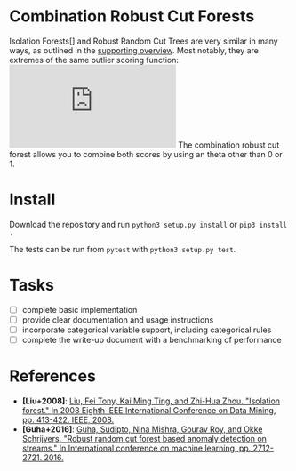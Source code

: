 # Combination Robust Cut Forests
Isolation Forests[] and Robust Random Cut Trees are very similar in many ways, 
as outlined in the [supporting overview](overview.pdf). Most notably, they are extremes
of the same outlier scoring function: 
![equation](https://latex.codecogs.com/gif.latex?%5Ctext%7BFor%20%7D%20%5Ctheta%20%5Cin%20%5B0%2C1%5D%20%5Ctext%7B%20let%20%7D%20%5Cmathrm%7Bscore%7D%28x%29%20%3D%20%5Ctheta%20%5Cmathrm%7Bdepth%7D%28x%29%20&plus;%20%281-%5Ctheta%29%5Cmathrm%7Bdisp%7D%28x%29)
The combination robust cut forest allows you to combine both scores by using an theta other than 0 or 1. 

# Install
Download the repository and run 
`python3 setup.py install` or `pip3 install .`

The tests can be run from `pytest` with `python3 setup.py test`.

# Tasks
- [ ] complete basic implementation
- [ ] provide clear documentation and usage instructions
- [ ] incorporate categorical variable support, including categorical rules
- [ ] complete the write-up document with a benchmarking of performance

# References
- **[Liu+2008]**: [Liu, Fei Tony, Kai Ming Ting, and Zhi-Hua Zhou. 
"Isolation forest." In 2008 Eighth IEEE International Conference on Data Mining, 
pp. 413-422. IEEE, 2008.](https://cs.nju.edu.cn/zhouzh/zhouzh.files/publication/icdm08b.pdf?q=isolation-forest)
- **[Guha+2016]**: [Guha, Sudipto, Nina Mishra, Gourav Roy, and Okke Schrijvers. 
"Robust random cut forest based anomaly detection on streams." 
In International conference on machine learning, pp. 2712-2721. 2016.](http://proceedings.mlr.press/v48/guha16.pdf)
